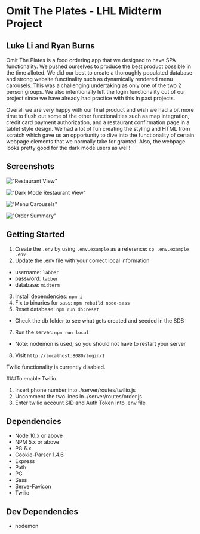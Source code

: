 # Omit The Plates - LHL Midterm Project

## Luke Li and Ryan Burns

Omit The Plates is a food ordering app that we designed to have SPA functionality. We pushed ourselves to produce the best product possible in the time alloted. We did our best to create a thoroughly populated database and strong website functinality such as dynamically rendered menu carousels. This was a challenging undertaking as only one of the two 2 person groups. We also intentionally left the login functionality out of our project since we have already had practice with this in past projects.

Overall we are very happy with our final product and wish we had a bit more time to flush out some of the other functionalities such as map integration, credit card payment authorization, and a restaurant confirmation page in a tablet style design. We had a lot of fun creating the styling and HTML from scratch which gave us an opportunity to dive into the functionality of certain webpage elements that we normally take for granted. Also, the webpage looks pretty good for the dark mode users as well!

## Screenshots

!["Restaurant View"]()

!["Dark Mode Restaurant View"]()

!["Menu Carousels"]()

!["Order Summary"]()

## Getting Started

1. Create the `.env` by using `.env.example` as a reference: `cp .env.example .env`
2. Update the .env file with your correct local information 
  - username: `labber` 
  - password: `labber` 
  - database: `midterm`
3. Install dependencies: `npm i`
4. Fix to binaries for sass: `npm rebuild node-sass`
5. Reset database: `npm run db:reset`
  - Check the db folder to see what gets created and seeded in the SDB
7. Run the server: `npm run local`
  - Note: nodemon is used, so you should not have to restart your server
8. Visit `http://localhost:8080/login/1`

Twilio functionality is currently disabled. 

###To enable Twilio

1. Insert phone number into ./server/routes/twilio.js 
2. Uncomment the two lines in ./server/routes/order.js
3. Enter twilio account SID and Auth Token into .env file

## Dependencies

- Node 10.x or above
- NPM 5.x or above
- PG 6.x
- Cookie-Parser 1.4.6
- Express
- Path
- PG
- Sass
- Serve-Favicon
- Twilio

## Dev Dependencies

- nodemon
